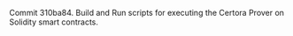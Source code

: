 Commit 310ba84.                    Build and Run scripts for executing the Certora Prover on Solidity smart contracts.